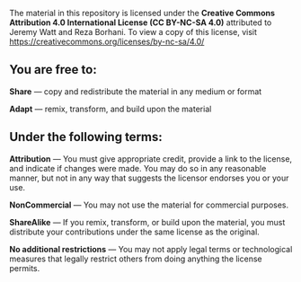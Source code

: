 The material in this repository is licensed under the
**Creative Commons Attribution 4.0 International License (CC BY-NC-SA 4.0)** attributed to Jeremy Watt and Reza Borhani. 
To view a copy of this license, visit https://creativecommons.org/licenses/by-nc-sa/4.0/

## You are free to:
**Share** — copy and redistribute the material in any medium or format

**Adapt** — remix, transform, and build upon the material

## Under the following terms:
**Attribution** — You must give appropriate credit, provide a link to the license, and indicate if changes were made. You may do so in any reasonable manner, but not in any way that suggests the licensor endorses you or your use.

**NonCommercial** — You may not use the material for commercial purposes.

**ShareAlike** — If you remix, transform, or build upon the material, you must distribute your contributions under the same license as the original.

**No additional restrictions** — You may not apply legal terms or technological measures that legally restrict others from doing anything the license permits.

